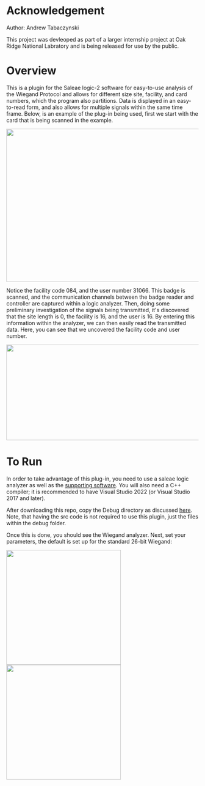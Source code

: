 # Acknowledgement
Author: Andrew Tabaczynski

This project was devleoped as part of a larger internship project at Oak Ridge National Labratory and is being released for use by the public. 

# Overview
This is a plugin for the Saleae logic-2 software for easy-to-use analysis of the Wiegand Protocol and allows for different size site, facility, and card numbers, which the program also partitions. Data is displayed in an easy-to-read form, and also allows for multiple signals within the same time frame. Below, is an example of the plug-in being used, first we start with the card that is being scanned in the example. 

<img src="https://github.com/AndrewTabs1038/Wiegand-Analyzer/assets/135442448/c44f9ecd-8c97-43dc-a9e9-369a1a65fe84" width="750" height="400"/>

Notice the facility code 084, and the user number 31066. This badge is scanned, and the communication channels between the badge reader and controller are captured within a logic analyzer. Then, doing some preliminary investigation of the signals being transmitted, it's discovered that the site length is 0, the facility is 16, and the user is 16. By entering this information within the analyzer, we can then easily read the transmitted data. Here, you can see that we uncovered the facility code and user number.

<img src="https://github.com/AndrewTabs1038/Wiegand-Analyzer/assets/135442448/0a71d118-0143-4e7d-8a82-0d9ad88de297" width="1500" height="250"/>

# To Run
In order to take advantage of this plug-in, you need to use a saleae logic analyzer as well as the [supporting software](https://www.saleae.com/pages/downloads). You will also need a C++ compiler; it is recommended to have Visual Studio 2022 (or Visual Studio 2017 and later).

After downloading this repo, copy the Debug directory as discussed [here](https://support.saleae.com/faq/technical-faq/setting-up-developer-directory). Note, that having the src code is not required to use this plugin, just the files within the debug folder. 

Once this is done, you should see the Wiegand analyzer. Next, set your parameters, the default is set up for the standard 26-bit Wiegand:


<img src="https://github.com/AndrewTabs1038/Wiegand-Analyzer/assets/135442448/c51688af-75fe-485c-93d5-9fd1079294b2" width="300" height="300"/>

<img src="https://github.com/AndrewTabs1038/Wiegand-Analyzer/assets/135442448/6c133373-4e96-4fc4-87bd-f01424cac10b" width="300" height="300"/>
